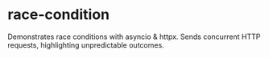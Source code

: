 # race-condition
Demonstrates race conditions with asyncio &amp; httpx. Sends concurrent HTTP requests, highlighting unpredictable outcomes.

